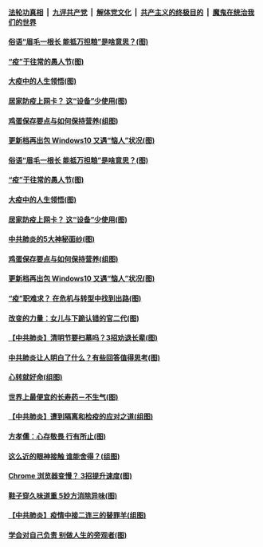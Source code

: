####  [法轮功真相](../../../../basic/blob/master/README.md?t=04011801) &nbsp;|&nbsp; [九评共产党](../../../../9ping.md/blob/master/README.md?t=04011801) &nbsp;|&nbsp; [解体党文化](../../../../jtdwh.md/blob/master/README.md?t=04011801)  &nbsp;|&nbsp; [共产主义的终极目的](../../../../gczydzjmd.md/blob/master/README.md?t=04011801) &nbsp;|&nbsp; [魔鬼在统治我们的世界](../../../../mgztzwmdsj.md/blob/master/README.md?t=04011801) 

#### [俗语“眉毛一根长 能抵万担粮”是啥意思？(图)](../pages/p8/928233.md?t=04011801) 

#### [“疫”于往常的愚人节(图)](../pages/p8/928166.md?t=04011801) 

#### [大疫中的人生领悟(图)](../pages/p8/928126.md?t=04011801) 

#### [居家防疫上网卡？ 这“设备”少使用(图)](../pages/p8/928121.md?t=04011801) 

#### [鸡蛋保存要点与如何保持营养(组图)](../pages/p8/927626.md?t=04011801) 

#### [更新档再出包 Windows10 又遇“恼人”状况(图)](../pages/p8/928027.md?t=04011801) 

#### [俗语“眉毛一根长 能抵万担粮”是啥意思？(图)](../pages/p8/928233.md?t=04011801) 

#### [“疫”于往常的愚人节(图)](../pages/p8/928166.md?t=04011801) 

#### [大疫中的人生领悟(图)](../pages/p8/928126.md?t=04011801) 

#### [居家防疫上网卡？ 这“设备”少使用(图)](../pages/p8/928121.md?t=04011801) 

#### [中共肺炎的5大神秘面纱(图)](../pages/p8/928093.md?t=04011801) 

#### [鸡蛋保存要点与如何保持营养(组图)](../pages/p8/927626.md?t=04011801) 

#### [更新档再出包 Windows10 又遇“恼人”状况(图)](../pages/p8/928027.md?t=04011801) 

#### [“疫”职难求？ 在危机与转型中找到出路(图)](../pages/p8/928006.md?t=04011801) 

#### [改变的力量：女儿与下跪认错的官二代(图)](../pages/p8/924925.md?t=04011801) 

#### [【中共肺炎】清明节要扫墓吗？3招劝退长辈(图)](../pages/p8/927615.md?t=04011801) 

#### [中共肺炎让人明白了什么？有些回答值得思考(图)](../pages/p8/927992.md?t=04011801) 

#### [心转就好命(组图)](../pages/p8/927836.md?t=04011801) 

#### [世界上最便宜的长寿药－不生气(图)](../pages/p8/927604.md?t=04011801) 

#### [【中共肺炎】遭到隔离和检疫的应对之道(组图)](../pages/p8/927827.md?t=04011801) 

#### [方孝儒：心存敬畏 行有所止(图)](../pages/p8/927618.md?t=04011801) 

#### [这么近的眼神接触 谁能舍得？(组图)](../pages/p8/927825.md?t=04011801) 

#### [Chrome 浏览器变慢？ 3招提升速度(图)](../pages/p8/927824.md?t=04011801) 

#### [鞋子穿久味道重 5妙方消除异味(图)](../pages/p8/927774.md?t=04011801) 

#### [【中共肺炎】疫情中接二连三的替罪羊(组图)](../pages/p8/927573.md?t=04011801) 

#### [学会对自己负责 别做人生的旁观者(图)](../pages/p8/927599.md?t=04011801) 

